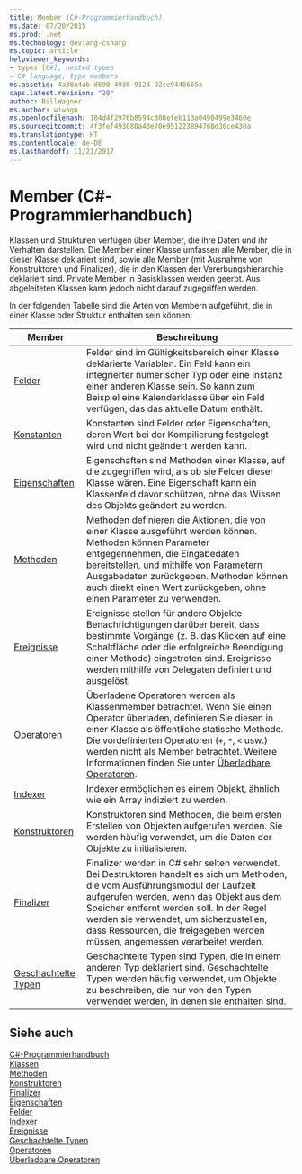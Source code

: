 ```yaml
---
title: Member (C#-Programmierhandbuch)
ms.date: 07/20/2015
ms.prod: .net
ms.technology: devlang-csharp
ms.topic: article
helpviewer_keywords:
- types [C#], nested types
- C# language, type members
ms.assetid: 4a30a4ab-d690-4936-9124-92ce9448665a
caps.latest.revision: "20"
author: BillWagner
ms.author: wiwagn
ms.openlocfilehash: 184d4f2976b8594c308efeb113a0490499e3460e
ms.sourcegitcommit: 4f3fef493080a43e70e951223894768d36ce430a
ms.translationtype: HT
ms.contentlocale: de-DE
ms.lasthandoff: 11/21/2017
---
```

# <a name="members-c-programming-guide"></a>Member (C#-Programmierhandbuch)
Klassen und Strukturen verfügen über Member, die ihre Daten und ihr Verhalten darstellen. Die Member einer Klasse umfassen alle Member, die in dieser Klasse deklariert sind, sowie alle Member (mit Ausnahme von Konstruktoren und Finalizer), die in den Klassen der Vererbungshierarchie deklariert sind. Private Member in Basisklassen werden geerbt. Aus abgeleiteten Klassen kann jedoch nicht darauf zugegriffen werden.  
  
 In der folgenden Tabelle sind die Arten von Membern aufgeführt, die in einer Klasse oder Struktur enthalten sein können:  
  
|Member|Beschreibung|  
|------------|-----------------|  
|[Felder](../../../csharp/programming-guide/classes-and-structs/fields.md)|Felder sind im Gültigkeitsbereich einer Klasse deklarierte Variablen. Ein Feld kann ein integrierter numerischer Typ oder eine Instanz einer anderen Klasse sein. So kann zum Beispiel eine Kalenderklasse über ein Feld verfügen, das das aktuelle Datum enthält.|  
|[Konstanten](../../../csharp/programming-guide/classes-and-structs/constants.md)|Konstanten sind Felder oder Eigenschaften, deren Wert bei der Kompilierung festgelegt wird und nicht geändert werden kann.|  
|[Eigenschaften](../../../csharp/programming-guide/classes-and-structs/properties.md)|Eigenschaften sind Methoden einer Klasse, auf die zugegriffen wird, als ob sie Felder dieser Klasse wären. Eine Eigenschaft kann ein Klassenfeld davor schützen, ohne das Wissen des Objekts geändert zu werden.|  
|[Methoden](../../../csharp/programming-guide/classes-and-structs/methods.md)|Methoden definieren die Aktionen, die von einer Klasse ausgeführt werden können. Methoden können Parameter entgegennehmen, die Eingabedaten bereitstellen, und mithilfe von Parametern Ausgabedaten zurückgeben. Methoden können auch direkt einen Wert zurückgeben, ohne einen Parameter zu verwenden.|  
|[Ereignisse](../../../csharp/programming-guide/events/index.md)|Ereignisse stellen für andere Objekte Benachrichtigungen darüber bereit, dass bestimmte Vorgänge (z. B. das Klicken auf eine Schaltfläche oder die erfolgreiche Beendigung einer Methode) eingetreten sind. Ereignisse werden mithilfe von Delegaten definiert und ausgelöst.|  
|[Operatoren](../../../csharp/programming-guide/statements-expressions-operators/operators.md)|Überladene Operatoren werden als Klassenmember betrachtet. Wenn Sie einen Operator überladen, definieren Sie diesen in einer Klasse als öffentliche statische Methode. Die vordefinierten Operatoren (`+`, `*`, `<` usw.) werden nicht als Member betrachtet. Weitere Informationen finden Sie unter [Überladbare Operatoren](../../../csharp/programming-guide/statements-expressions-operators/overloadable-operators.md).|  
|[Indexer](../../../csharp/programming-guide/indexers/index.md)|Indexer ermöglichen es einem Objekt, ähnlich wie ein Array indiziert zu werden.|  
|[Konstruktoren](../../../csharp/programming-guide/classes-and-structs/constructors.md)|Konstruktoren sind Methoden, die beim ersten Erstellen von Objekten aufgerufen werden. Sie werden häufig verwendet, um die Daten der Objekte zu initialisieren.|  
|[Finalizer](../../../csharp/programming-guide/classes-and-structs/destructors.md)|Finalizer werden in C# sehr selten verwendet. Bei Destruktoren handelt es sich um Methoden, die vom Ausführungsmodul der Laufzeit aufgerufen werden, wenn das Objekt aus dem Speicher entfernt werden soll. In der Regel werden sie verwendet, um sicherzustellen, dass Ressourcen, die freigegeben werden müssen, angemessen verarbeitet werden.|  
|[Geschachtelte Typen](../../../csharp/programming-guide/classes-and-structs/nested-types.md)|Geschachtelte Typen sind Typen, die in einem anderen Typ deklariert sind. Geschachtelte Typen werden häufig verwendet, um Objekte zu beschreiben, die nur von den Typen verwendet werden, in denen sie enthalten sind.|  
  
## <a name="see-also"></a>Siehe auch  
 [C#-Programmierhandbuch](../../../csharp/programming-guide/index.md)  
 [Klassen](../../../csharp/programming-guide/classes-and-structs/classes.md)  
 [Methoden](../../../csharp/programming-guide/classes-and-structs/methods.md)  
 [Konstruktoren](../../../csharp/programming-guide/classes-and-structs/constructors.md)  
 [Finalizer](../../../csharp/programming-guide/classes-and-structs/destructors.md)  
 [Eigenschaften](../../../csharp/programming-guide/classes-and-structs/properties.md)  
 [Felder](../../../csharp/programming-guide/classes-and-structs/fields.md)  
 [Indexer](../../../csharp/programming-guide/indexers/index.md)  
 [Ereignisse](../../../csharp/programming-guide/events/index.md)  
 [Geschachtelte Typen](../../../csharp/programming-guide/classes-and-structs/nested-types.md)  
 [Operatoren](../../../csharp/programming-guide/statements-expressions-operators/operators.md)  
 [Überladbare Operatoren](../../../csharp/programming-guide/statements-expressions-operators/overloadable-operators.md)
